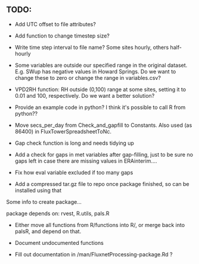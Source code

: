 TODO:
----

- Add UTC offset to file attributes?

- Add function to change timestep size?

- Write time step interval to file name? Some sites hourly, others half-hourly

- Some variables are outside our specified range in the original dataset. E.g. SWup has negative values in Howard Springs. Do we want to  change these to zero or change the range in variables.csv?

- VPD2RH function: RH outside (0,100) range at some sites, setting it to 0.01 and 100, respectively. Do we want a better solution?

- Provide an example code in python? I think it's possible to call R from python??

- Move secs_per_day from Check_and_gapfill to Constants. Also used (as 86400) in FluxTowerSpreadsheetToNc.

- Gap check function is long and needs tidying up

- Add a check for gaps in met variables after gap-filling, just to be sure no gaps left in case there are missing values in ERAinterim....

- Fix how eval variable excluded if too many gaps

- Add a compressed tar.gz file to repo once package finished, so can be installed using that




Some info to create package...

package depends on: rvest, R.utils, pals.R

- Either move all functions from R/functions into R/, or merge back into palsR, and depend on that.

- Document undocumented functions
- Fill out documentation in /man/FluxnetProcessing-package.Rd ?

